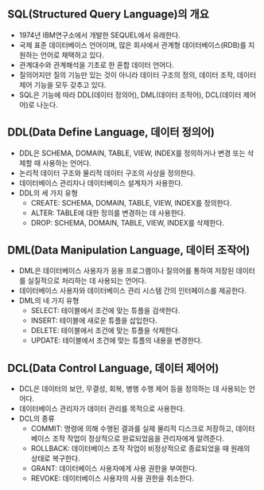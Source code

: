 ## SQL(Structured Query Language)의 개요

- 1974년 IBM연구소에서 개발한 SEQUEL에서 유래한다.
- 국제 표준 데이터베이스 언어이며, 많은 회사에서 관계형 데이터베이스(RDB)를 지원하는 언어로 채택하고 있다.
- 관계대수와 관계해석을 기초로 한 혼합 데이터 언어다.
- 질의어지만 질의 기능만 있는 것이 아니라 데이터 구조의 정의, 데이터 조작, 데이터 제어 기능을 모두 갖추고 있다.
- SQL은 기능에 따라 DDL(데이터 정의어), DML(데이터 조작어), DCL(데이터 제어어)로 나눈다.

## DDL(Data Define Language, 데이터 정의어)

- DDL은 SCHEMA, DOMAIN, TABLE, VIEW, INDEX를 정의하거나 변경 또는 삭제할 때 사용하는 언어다.
- 논리적 데이터 구조와 물리적 데이터 구조의 사상을 정의한다.
- 데이터베이스 관리자나 데이터베이스 설계자가 사용한다.
- DDL의 세 가지 유형
  - CREATE: SCHEMA, DOMAIN, TABLE, VIEW, INDEX를 정의한다.
  - ALTER: TABLE에 대한 정의를 변경하는 데 사용한다.
  - DROP: SCHEMA, DOMAIN, TABLE, VIEW, INDEX를 삭제한다.
 
## DML(Data Manipulation Language, 데이터 조작어)

- DML은 데이터베이스 사용자가 응용 프로그램이나 질의어를 통하여 저장된 데이터를 실질적으로 처리하는 데 사용되는 언어다.
- 데이터베이스 사용자와 데이터베이스 관리 시스템 간의 인터페이스를 제공한다.
- DML의 네 가지 유형
  - SELECT: 테이블에서 조건에 맞는 튜플을 검색한다.
  - INSERT: 테이블에 새로운 튜플을 삽입한다.
  - DELETE: 테이블에서 조건에 맞는 튜플을 삭제한다.
  - UPDATE: 테이블에서 조건에 맞는 튜플의 내용을 변경한다.
 
## DCL(Data Control Language, 데이터 제어어)

- DCL은 데이터의 보안, 무결성, 회복, 병행 수행 제어 등을 정의하는 데 사용되는 언어다.
- 데이터베이스 관리자가 데이터 관리를 목적으로 사용한다.
- DCL의 종류
  - COMMIT: 명령에 의해 수행된 결과를 실제 물리적 디스크로 저장하고, 데이터베이스 조작 작업이 정상적으로 완료되었음을 관리자에게 알려준다.
  - ROLLBACK: 데이터베이스 조작 작업이 비정상적으로 종료되었을 때 원래의 상태로 복구한다.
  - GRANT: 데이터베이스 사용자에게 사용 권한을 부여한다.
  - REVOKE: 데이터베이스 사용자의 사용 권한을 취소한다.
